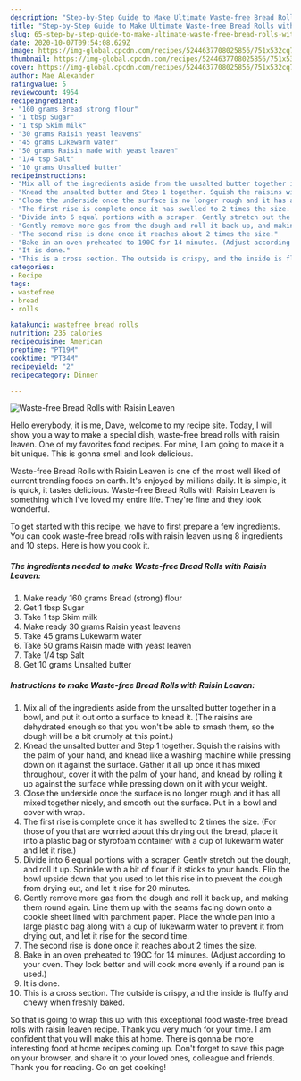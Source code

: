 ```yaml
---
description: "Step-by-Step Guide to Make Ultimate Waste-free Bread Rolls with Raisin Leaven"
title: "Step-by-Step Guide to Make Ultimate Waste-free Bread Rolls with Raisin Leaven"
slug: 65-step-by-step-guide-to-make-ultimate-waste-free-bread-rolls-with-raisin-leaven
date: 2020-10-07T09:54:08.629Z
image: https://img-global.cpcdn.com/recipes/5244637708025856/751x532cq70/waste-free-bread-rolls-with-raisin-leaven-recipe-main-photo.jpg
thumbnail: https://img-global.cpcdn.com/recipes/5244637708025856/751x532cq70/waste-free-bread-rolls-with-raisin-leaven-recipe-main-photo.jpg
cover: https://img-global.cpcdn.com/recipes/5244637708025856/751x532cq70/waste-free-bread-rolls-with-raisin-leaven-recipe-main-photo.jpg
author: Mae Alexander
ratingvalue: 5
reviewcount: 4954
recipeingredient:
- "160 grams Bread strong flour"
- "1 tbsp Sugar"
- "1 tsp Skim milk"
- "30 grams Raisin yeast leavens"
- "45 grams Lukewarm water"
- "50 grams Raisin made with yeast leaven"
- "1/4 tsp Salt"
- "10 grams Unsalted butter"
recipeinstructions:
- "Mix all of the ingredients aside from the unsalted butter together in a bowl, and put it out onto a surface to knead it.  (The raisins are dehydrated enough so that you won&#39;t be able to smash them, so the dough will be a bit crumbly at this point.)"
- "Knead the unsalted butter and Step 1 together. Squish the raisins with the palm of your hand, and knead like a washing machine while pressing down on it against the surface. Gather it all up once it has mixed throughout, cover it with the palm of your hand, and knead by rolling it up against the surface while pressing down on it with your weight."
- "Close the underside once the surface is no longer rough and it has all mixed together nicely, and smooth out the surface. Put in a bowl and cover with wrap."
- "The first rise is complete once it has swelled to 2 times the size. (For those of you that are worried about this drying out the bread, place it into a plastic bag or styrofoam container with a cup of lukewarm water and let it rise.)"
- "Divide into 6 equal portions with a scraper. Gently stretch out the dough, and roll it up. Sprinkle with a bit of flour if it sticks to your hands. Flip the bowl upside down that you used to let this rise in to prevent the dough from drying out, and let it rise for 20 minutes."
- "Gently remove more gas from the dough and roll it back up, and making them round again. Line them up with the seams facing down onto a cookie sheet lined with parchment paper. Place the whole pan into a large plastic bag along with a cup of lukewarm water to prevent it from drying out, and let it rise for the second time."
- "The second rise is done once it reaches about 2 times the size."
- "Bake in an oven preheated to 190C for 14 minutes. (Adjust according to your oven. They look better and will cook more evenly if a round pan is used.)"
- "It is done."
- "This is a cross section. The outside is crispy, and the inside is fluffy and chewy when freshly baked."
categories:
- Recipe
tags:
- wastefree
- bread
- rolls

katakunci: wastefree bread rolls 
nutrition: 235 calories
recipecuisine: American
preptime: "PT19M"
cooktime: "PT34M"
recipeyield: "2"
recipecategory: Dinner

---
```



![Waste-free Bread Rolls with Raisin Leaven](https://img-global.cpcdn.com/recipes/5244637708025856/751x532cq70/waste-free-bread-rolls-with-raisin-leaven-recipe-main-photo.jpg)

Hello everybody, it is me, Dave, welcome to my recipe site. Today, I will show you a way to make a special dish, waste-free bread rolls with raisin leaven. One of my favorites food recipes. For mine, I am going to make it a bit unique. This is gonna smell and look delicious.

Waste-free Bread Rolls with Raisin Leaven is one of the most well liked of current trending foods on earth. It's enjoyed by millions daily. It is simple, it is quick, it tastes delicious. Waste-free Bread Rolls with Raisin Leaven is something which I've loved my entire life. They're fine and they look wonderful.




To get started with this recipe, we have to first prepare a few ingredients. You can cook waste-free bread rolls with raisin leaven using 8 ingredients and 10 steps. Here is how you cook it.

<!--inarticleads1-->

##### The ingredients needed to make Waste-free Bread Rolls with Raisin Leaven:

1. Make ready 160 grams Bread (strong) flour
1. Get 1 tbsp Sugar
1. Take 1 tsp Skim milk
1. Make ready 30 grams Raisin yeast leavens
1. Take 45 grams Lukewarm water
1. Take 50 grams Raisin made with yeast leaven
1. Take 1/4 tsp Salt
1. Get 10 grams Unsalted butter




<!--inarticleads2-->

##### Instructions to make Waste-free Bread Rolls with Raisin Leaven:

1. Mix all of the ingredients aside from the unsalted butter together in a bowl, and put it out onto a surface to knead it.  (The raisins are dehydrated enough so that you won&#39;t be able to smash them, so the dough will be a bit crumbly at this point.)
1. Knead the unsalted butter and Step 1 together. Squish the raisins with the palm of your hand, and knead like a washing machine while pressing down on it against the surface. Gather it all up once it has mixed throughout, cover it with the palm of your hand, and knead by rolling it up against the surface while pressing down on it with your weight.
1. Close the underside once the surface is no longer rough and it has all mixed together nicely, and smooth out the surface. Put in a bowl and cover with wrap.
1. The first rise is complete once it has swelled to 2 times the size. (For those of you that are worried about this drying out the bread, place it into a plastic bag or styrofoam container with a cup of lukewarm water and let it rise.)
1. Divide into 6 equal portions with a scraper. Gently stretch out the dough, and roll it up. Sprinkle with a bit of flour if it sticks to your hands. Flip the bowl upside down that you used to let this rise in to prevent the dough from drying out, and let it rise for 20 minutes.
1. Gently remove more gas from the dough and roll it back up, and making them round again. Line them up with the seams facing down onto a cookie sheet lined with parchment paper. Place the whole pan into a large plastic bag along with a cup of lukewarm water to prevent it from drying out, and let it rise for the second time.
1. The second rise is done once it reaches about 2 times the size.
1. Bake in an oven preheated to 190C for 14 minutes. (Adjust according to your oven. They look better and will cook more evenly if a round pan is used.)
1. It is done.
1. This is a cross section. The outside is crispy, and the inside is fluffy and chewy when freshly baked.




So that is going to wrap this up with this exceptional food waste-free bread rolls with raisin leaven recipe. Thank you very much for your time. I am confident that you will make this at home. There is gonna be more interesting food at home recipes coming up. Don't forget to save this page on your browser, and share it to your loved ones, colleague and friends. Thank you for reading. Go on get cooking!

